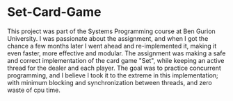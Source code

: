 # Set-Card-Game
This project was part of the Systems Programming course at Ben Gurion University.
I was passionate about the assignment, and when I got the chance a few months later I went ahead and re-implemented it, making it even faster, more effective and modular.
The assignment was making a safe and correct implementation of the card game "Set", while keeping an active thread for the dealer and each player.
The goal was to practice concurrent programming, and I believe I took it to the extreme in this implementation; with minimum blocking and synchronization between threads, and zero waste of cpu time.
